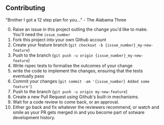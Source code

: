 ## Contributing

"Brother I got a 12 step plan for you…" - The Alabama Three

0. Raise an issue in this project outling the change you'd like to make. You'll need the `issue_number`
1. Fork this project into your own Github account
2. Create your feature branch (`git checkout -b {issue_number}_my-new-feature`)
4. Push to the branch (`git push -u origin {issue_number}_my-new-feature`)
5. Write rspec tests to formalise the outcomes of your change
6. write the code to implement the changes, ensuring that the tests eventually pass
7. Commit your changes (`git commit -am '{issue_number} Added some feature'`)
8. Push to the branch (`git push -u origin my-new-feature`)
9. Create a new Pull Request using Github's built-in mechanisms.
10. Wait for a code review to come back, or an approval.
11. Either go back and fix whatever the reviewers recommend, or watch and smile as your PR gets merged in and you become part of sotware development history.
